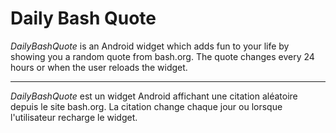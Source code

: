 # Daily Bash Quote

_DailyBashQuote_ is an Android widget which adds fun to your life by showing you a random quote from bash.org. The quote changes every 24 hours or when the user reloads the widget.

---

_DailyBashQuote_ est un widget Android affichant une citation aléatoire depuis le site bash.org. La citation change chaque jour ou lorsque l'utilisateur recharge le widget.
